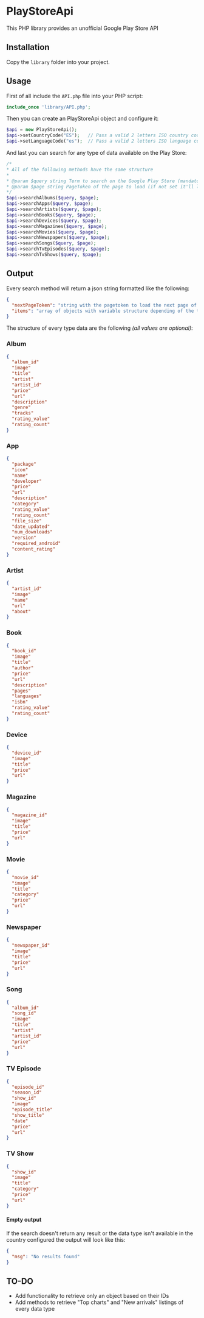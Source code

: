 # PlayStoreApi
This PHP library provides an unofficial Google Play Store API

## Installation
Copy the `library` folder into your project.

## Usage
First of all include the `API.php` file into your PHP script:

```php
include_once 'library/API.php';
```

Then you can create an PlayStoreApi object and configure it:

```php
$api = new PlayStoreApi();
$api->setCountryCode("ES");   // Pass a valid 2 letters ISO country code (ISO 3166 alpha-2) (default: "US")
$api->setLanguageCode("es");  // Pass a valid 2 letters ISO language code (ISO 639-1) (default: "en")
```

And last you can search for any type of data available on the Play Store:

```php
/*
* All of the following methods have the same structure
*
* @param $query string Term to search on the Google Play Store (mandatory)
* @param $page string PageToken of the page to load (if not set it'll load the first) (optional)
*/
$api->searchAlbums($query, $page);
$api->searchApps($query, $page);
$api->searchArtists($query, $page);
$api->searchBooks($query, $page);
$api->searchDevices($query, $page);
$api->searchMagazines($query, $page);
$api->searchMovies($query, $page);
$api->searchNewspapers($query, $page);
$api->searchSongs($query, $page);
$api->searchTvEpisodes($query, $page);
$api->searchTvShows($query, $page);
```

## Output
Every search method will return a json string formatted like the following:

```json
{
  "nextPageToken": "string with the pagetoken to load the next page of results",
  "items": "array of objects with variable structure depending of the type of the data searched"
}
```

The structure of every type data are the following _(all values are optional)_:

### Album

```json
{
  "album_id"
  "image"
  "title"
  "artist"
  "artist_id"
  "price"
  "url"
  "description"
  "genre"
  "tracks"
  "rating_value"
  "rating_count"
}
```

### App

```json
{
  "package"
  "icon"
  "name"
  "developer"
  "price"
  "url"
  "description"
  "category"
  "rating_value"
  "rating_count"
  "file_size"
  "date_updated"
  "num_downloads"
  "version"
  "required_android"
  "content_rating"
}
```

### Artist

```json
{
  "artist_id"
  "image"
  "name"
  "url"
  "about"
}
```

### Book

```json
{
  "book_id"
  "image"
  "title"
  "author"
  "price"
  "url"
  "description"
  "pages"
  "languages"
  "isbn"
  "rating_value"
  "rating_count"
}
```

### Device

```json
{
  "device_id"
  "image"
  "title"
  "price"
  "url"
}
```

### Magazine

```json
{
  "magazine_id"
  "image"
  "title"
  "price"
  "url"
}
```

### Movie

```json
{
  "movie_id"
  "image"
  "title"
  "category"
  "price"
  "url"
}
```

### Newspaper

```json
{
  "newspaper_id"
  "image"
  "title"
  "price"
  "url"
}
```

### Song

```json
{
  "album_id"
  "song_id"
  "image"
  "title"
  "artist"
  "artist_id"
  "price"
  "url"
}
```

### TV Episode

```json
{
  "episode_id"
  "season_id"
  "show_id"
  "image"
  "episode_title"
  "show_title"
  "date"
  "price"
  "url"
}
```

### TV Show

```json
{
  "show_id"
  "image"
  "title"
  "category"
  "price"
  "url"
}
```

#### Empty output
If the search doesn't return any result or the data type isn't available in the country configured the output will look like this:

```json
{
  "msg": "No results found"
}
```

## TO-DO
- Add functionality to retrieve only an object based on their IDs
- Add methods to retrieve "Top charts" and "New arrivals" listings of every data type
